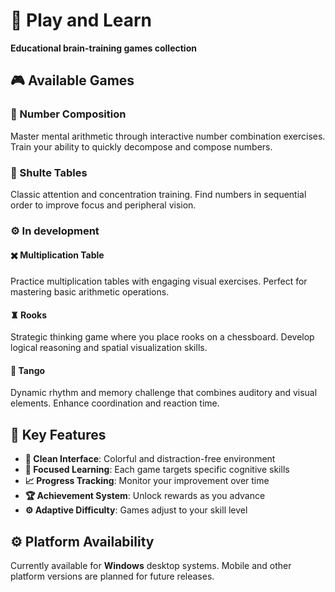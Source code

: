 # 🧠 Play and Learn

**Educational brain-training games collection**

## 🎮 Available Games

### 🔢 Number Composition
Master mental arithmetic through interactive number combination exercises. Train your ability to quickly decompose and compose numbers.

### 🔢 Shulte Tables
Classic attention and concentration training. Find numbers in sequential order to improve focus and peripheral vision.

### ⚙️ In development

#### ✖️ **Multiplication Table**  
Practice multiplication tables with engaging visual exercises. Perfect for mastering basic arithmetic operations.

#### ♜ **Rooks**
Strategic thinking game where you place rooks on a chessboard. Develop logical reasoning and spatial visualization skills.

#### 🎵 **Tango**
Dynamic rhythm and memory challenge that combines auditory and visual elements. Enhance coordination and reaction time.

## 🌟 Key Features

- **🎨 Clean Interface**: Colorful and distraction-free environment
- **🎯 Focused Learning**: Each game targets specific cognitive skills
- **📈 Progress Tracking**: Monitor your improvement over time  
- **🏆 Achievement System**: Unlock rewards as you advance
- **⚙️ Adaptive Difficulty**: Games adjust to your skill level

## ⚙️ Platform Availability

Currently available for **Windows** desktop systems. Mobile and other platform versions are planned for future releases.
